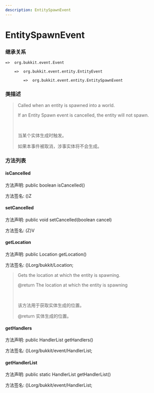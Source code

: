 ```yaml
---
description: EntitySpawnEvent
---
```


# EntitySpawnEvent

### 继承关系

    =>  org.bukkit.event.Event

        =>  org.bukkit.event.entity.EntityEvent

            =>  org.bukkit.event.entity.EntitySpawnEvent

### 类描述

> Called when an entity is spawned into a world.
> 
> If an Entity Spawn event is cancelled, the entity will not spawn.
> 
> <br>
> 
> 当某个实体生成时触发。
> 
> 如果本事件被取消，涉事实体将不会生成。

### 方法列表

#### isCancelled

方法声明: public boolean isCancelled()

方法签名: ()Z

#### setCancelled

方法声明: public void setCancelled(boolean cancel)

方法签名: (Z)V

#### getLocation

方法声明: public Location getLocation()

方法签名: ()Lorg/bukkit/Location;

> Gets the location at which the entity is spawning.
> 
> @return The location at which the entity is spawning
> 
> <br>
> 
> 该方法用于获取实体生成的位置。
> 
> @return 实体生成的位置。

#### getHandlers

方法声明: public HandlerList getHandlers()

方法签名: ()Lorg/bukkit/event/HandlerList;

#### getHandlerList

方法声明: public static HandlerList getHandlerList()

方法签名: ()Lorg/bukkit/event/HandlerList;